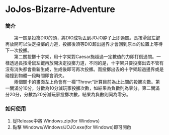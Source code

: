 # JoJos-Bizarre-Adventure

### 簡介
&emsp;&emsp;第一關是投擲DIO的頭，將DIO成功丟到JOJO脖子上即過關。長按滑鼠左鍵再放開可以決定投擲的力道，投擲後須等DIO超出邊界才會回到原本的位置上等待下一次投擲。<br>
&emsp;&emsp;第二關投擲十字架，用十字架對Caesar施超過一定數值的力即打倒通關。一樣透過長按滑鼠左鍵再放開決定投擲力道，不同的是，十字架只要投擲出去不管有沒有消失都會重新生成，生成後即可再次投擲。而投擲出去的十字架超過邊界或是碰撞到物體一段時間即會消失。<br>
&emsp;&emsp;兩個關卡的畫面左上角會有一欄”Throw:“計算目前為止此關的投擲次數。第一關滿分10分，分數為10分減玩家投擲次數，如結果為負數則為零分。第二關滿分20分，分數為20分減玩家投擲次數，結果為負數則同為零分。<br>

### 如何使用
1. 從Release中將 Windows.zip(for Windows)
2. 點擊 Windows/Windows/JOJO.exe(for Windows)即可開啟
